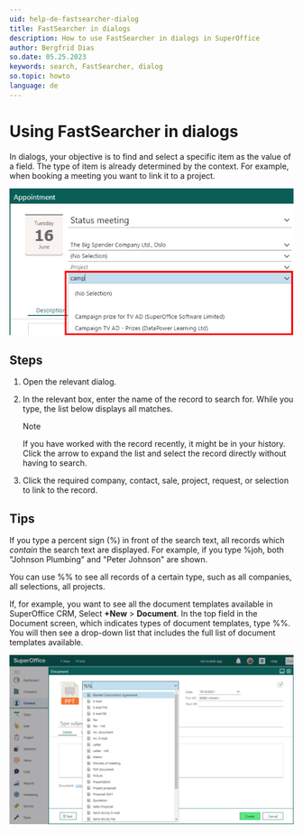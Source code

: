 ```yaml
---
uid: help-de-fastsearcher-dialog
title: FastSearcher in dialogs
description: How to use FastSearcher in dialogs in SuperOffice
author: Bergfrid Dias
so.date: 05.25.2023
keywords: search, FastSearcher, dialog
so.topic: howto
language: de
---
```


# Using FastSearcher in dialogs

In dialogs, your objective is to find and select a specific item as the value of a field. The type of item is already determined by the context. For example, when booking a meeting you want to link it to a project.

![FastSearcher in dialog - screenshot][img3]

## Steps

1. Open the relevant dialog.

2. In the relevant box, enter the name of the record to search for. While you type, the list below displays all matches.

    > [!NOTE]
    > If you have worked with the record recently, it might be in your history. Click the arrow to expand the list and select the record directly without having to search.

3. Click the required company, contact, sale, project, request, or selection to link to the record.

## Tips

If you type a percent sign (%) in front of the search text, all records which *contain* the search text are displayed. For example, if you type %joh, both "Johnson Plumbing" and "Peter Johnson" are shown.

You can use %% to see all records of a certain type, such as all companies, all selections, all projects.

If, for example, you want to see all the document templates available in SuperOffice CRM, Select **+New** > **Document**. In the top field in the Document screen, which indicates types of document templates, type %%. You will then see a drop-down list that includes the full list of document templates available.

![Type in two percentage signs in the FastSearcher to see all records -screenshot][img4]

<!-- Referenced links -->

<!-- Referenced images -->
[img3]: media/quicksearch-dialog.bmp
[img4]: media/getstarted-document-fastsearcher.png

